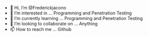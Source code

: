 - 👋 Hi, I’m @Frederickjacono
- 👀 I’m interested in ... Programming and Penetration Testing
- 🌱 I’m currently learning ... Programming and Penetration Testing
- 💞️ I’m looking to collaborate on ... Anything
- 📫 How to reach me ... Github

<!---
Frederickjacono/Frederickjacono is a ✨ special ✨ repository because its `README.md` (this file) appears on your GitHub profile.
You can click the Preview link to take a look at your changes.
--->
